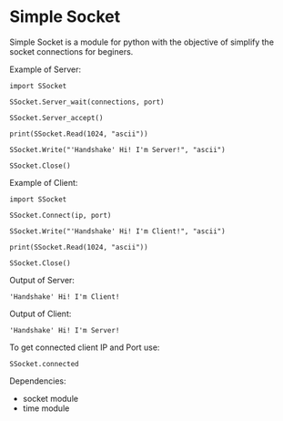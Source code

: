 # Simple Socket

Simple Socket is a module for python with the objective of simplify the socket connections for beginers.

Example of Server:

```
import SSocket

SSocket.Server_wait(connections, port)

SSocket.Server_accept()

print(SSocket.Read(1024, "ascii"))

SSocket.Write("'Handshake' Hi! I'm Server!", "ascii")

SSocket.Close()
```

Example of Client:

```
import SSocket

SSocket.Connect(ip, port)

SSocket.Write("'Handshake' Hi! I'm Client!", "ascii")

print(SSocket.Read(1024, "ascii"))

SSocket.Close()
```
Output of Server:

```
'Handshake' Hi! I'm Client!
```

Output of Client:

```
'Handshake' Hi! I'm Server!
```

To get connected client IP and Port use:

```
SSocket.connected
```

Dependencies:
  - socket module
  - time module